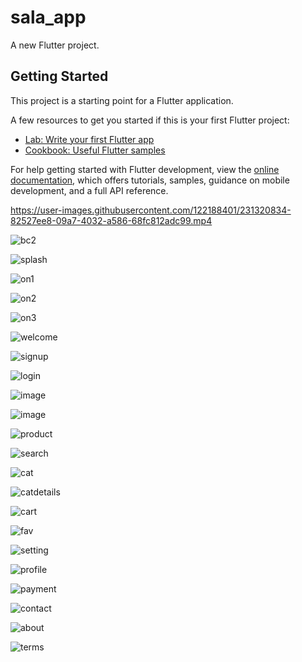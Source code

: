# sala_app

A new Flutter project.

## Getting Started

This project is a starting point for a Flutter application.

A few resources to get you started if this is your first Flutter project:

- [Lab: Write your first Flutter app](https://docs.flutter.dev/get-started/codelab)
- [Cookbook: Useful Flutter samples](https://docs.flutter.dev/cookbook)

For help getting started with Flutter development, view the
[online documentation](https://docs.flutter.dev/), which offers tutorials,
samples, guidance on mobile development, and a full API reference.

https://user-images.githubusercontent.com/122188401/231320834-82527ee8-09a7-4032-a586-68fc812adc99.mp4


![bc2](https://user-images.githubusercontent.com/122188401/231309368-d7023bc2-25e7-4844-abfc-ee656dd4a9c8.png)

![splash](https://user-images.githubusercontent.com/122188401/231309529-1bc637ce-4a10-43a7-a32f-0e40abaa9b4d.jpg)

![on1](https://user-images.githubusercontent.com/122188401/231309596-392c9dc5-847f-491b-942c-c676b97559ca.jpg)

![on2](https://user-images.githubusercontent.com/122188401/231309646-ad90bfb9-8e78-4a48-a12e-189d63a3d6e4.jpg)

![on3](https://user-images.githubusercontent.com/122188401/231309691-a39c63fb-1548-4d0d-8930-3ab973f0252a.jpg)

![welcome](https://user-images.githubusercontent.com/122188401/231309750-4431585b-f363-4a7a-a928-f8486c660fc1.jpg)

![signup](https://user-images.githubusercontent.com/122188401/231309862-ba9fc008-c91c-4700-b27f-96e36ecf9d2d.jpg)

![login](https://user-images.githubusercontent.com/122188401/231309900-a7c79d91-9591-49c8-ad00-079dcd05601e.jpg)

![image](https://user-images.githubusercontent.com/72301777/173710131-fa24cc64-f608-4324-8466-500483251f93.png)

![image](https://user-images.githubusercontent.com/72301777/173710159-3f4ea631-24ec-4b1b-a3c1-1ad69bfb30b1.png)

![product](https://user-images.githubusercontent.com/122188401/231318347-81382898-6d08-4f29-a820-7a20b959f63b.jpg)

![search](https://user-images.githubusercontent.com/122188401/231318196-4bb308c5-8387-45c1-88f8-7e141da0ab48.jpg)

![cat](https://user-images.githubusercontent.com/122188401/231317861-abd2c855-efd9-45e5-8ede-35ce6b3ee6af.jpg)

![catdetails](https://user-images.githubusercontent.com/122188401/231317906-dd2fdbf7-21e7-4e3e-b0fa-982565e2ddbf.jpg)

![cart](https://user-images.githubusercontent.com/122188401/231319746-ce869911-db76-4ffd-9945-b5d72552fdc9.jpg)

![fav](https://user-images.githubusercontent.com/122188401/231317996-919d4d7a-53f9-40d4-91a9-59c551de15c4.jpg)

![setting](https://user-images.githubusercontent.com/122188401/231318277-47683504-29fc-49ad-810c-cc6630c320e3.jpg)

![profile](https://user-images.githubusercontent.com/122188401/231318464-ff1cf177-291a-44a1-821d-4f6efac94cb7.jpg)

![payment](https://user-images.githubusercontent.com/122188401/231318595-5215547e-6a03-40ba-b23c-6b58cbb783b3.jpg)

![contact](https://user-images.githubusercontent.com/122188401/231318630-3e7c0ea1-0d2b-4438-b6c1-79c02f45e206.jpg)

![about](https://user-images.githubusercontent.com/122188401/231318667-b630717d-0f01-4f66-95b0-8c0fc2576e29.jpg)

![terms](https://user-images.githubusercontent.com/122188401/231318713-5272689d-39c6-4b02-b5e5-047fb5c677a8.jpg)
